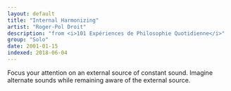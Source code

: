 ```yaml
---
layout: default
title: "Internal Harmonizing"
artist: "Roger-Pol Droit"
description: "from <i>101 Expériences de Philosophie Quotidienne</i>"
group: "Solo"
date: 2001-01-15
indexed: 2018-06-04
---
```

Focus your attention on an external source of constant sound. Imagine alternate sounds while remaining aware of the external source.
